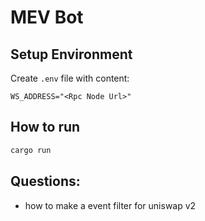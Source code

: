 # MEV Bot

## Setup Environment
Create `.env` file with content:
```
WS_ADDRESS="<Rpc Node Url>"
```

## How to run
```bash
cargo run
```


## Questions:
- how to make a event filter for uniswap v2
 